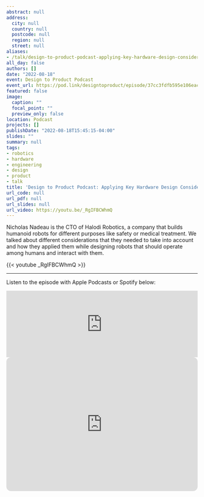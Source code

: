 ```yaml
---
abstract: null
address:
  city: null
  country: null
  postcode: null
  region: null
  street: null
aliases:
- /talk/design-to-product-podcast-applying-key-hardware-design-considerations/
all_day: false
authors: []
date: "2022-08-18"
event: Design to Product Podcast
event_url: https://pod.link/designtoproduct/episode/37cc3fdfb595e106eace67bbc509ec29
featured: false
image:
  caption: ""
  focal_point: ""
  preview_only: false
location: Podcast
projects: []
publishDate: "2022-08-18T15:45:15-04:00"
slides: ""
summary: null
tags:
- robotics
- hardware
- engineering
- design
- product
- talk
title: 'Design to Product Podcast: Applying Key Hardware Design Considerations'
url_code: null
url_pdf: null
url_slides: null
url_video: https://youtu.be/_RgIFBCWhmQ
---
```


Nicholas Nadeau is the CTO of Halodi Robotics, a company that builds humanoid robots for different purposes like safety or medical treatment. We talked about different considerations that they needed to take into account and how they applied them while designing robots that should operate among humans and interact with them.

{{< youtube _RgIFBCWhmQ >}}

---

Listen to the episode with Apple Podcasts or Spotify below:

<iframe allow="autoplay *; encrypted-media *; fullscreen *; clipboard-write" frameborder="0" height="175" style="width:100%;max-width:660px;overflow:hidden;background:transparent;" sandbox="allow-forms allow-popups allow-same-origin allow-scripts allow-storage-access-by-user-activation allow-top-navigation-by-user-activation" src="https://embed.podcasts.apple.com/us/podcast/9-applying-key-hardware-design-considerations/id1630933783?i=1000576504653"></iframe>

<iframe style="border-radius:12px" src="https://open.spotify.com/embed/episode/1CuAKj6jrjgUvqdomdBPkL?utm_source=generator&theme=0" width="100%" height="352" frameBorder="0" allowfullscreen="" allow="autoplay; clipboard-write; encrypted-media; fullscreen; picture-in-picture"></iframe>
